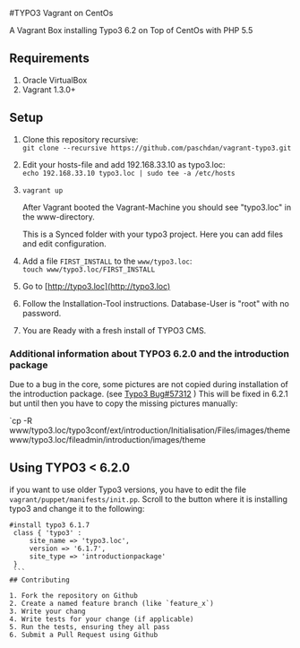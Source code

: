 #TYPO3 Vagrant on CentOs

A Vagrant Box installing Typo3 6.2 on Top of CentOs with PHP 5.5

## Requirements

1. Oracle VirtualBox
2. Vagrant 1.3.0+

## Setup
1. Clone this repository recursive:     
    `git clone --recursive https://github.com/paschdan/vagrant-typo3.git`
    
2. Edit your hosts-file and add 192.168.33.10 as typo3.loc:     
    `echo 192.168.33.10 typo3.loc | sudo tee -a /etc/hosts`
    
3. `vagrant up`

    After Vagrant booted the Vagrant-Machine you should see "typo3.loc" in the www-directory.
    
    This is a Synced folder with your typo3 project. Here you can add files and edit configuration.

4. Add a file `FIRST_INSTALL` to the `www/typo3.loc`:     
    `touch www/typo3.loc/FIRST_INSTALL`

5. Go to [http://typo3.loc](http://typo3.loc)

6. Follow the Installation-Tool instructions. Database-User is "root" with no password.

7. You are Ready with a fresh install of TYPO3 CMS.

### Additional information about TYPO3 6.2.0 and the introduction package

Due to a bug in the core, some pictures are not copied during installation of the introduction package. (see [Typo3 Bug#57312](http://forge.typo3.org/issues/57312) )
This will be fixed in 6.2.1 but until then you have to copy the missing pictures manually:

   `cp -R www/typo3.loc/typo3conf/ext/introduction/Initialisation/Files/images/theme www/typo3.loc/fileadmin/introduction/images/theme

## Using TYPO3 < 6.2.0

if you want to use older Typo3 versions, you have to edit the file `vagrant/puppet/manifests/init.pp`.
Scroll to the button where it is installing typo3 and change it to the following:   
   ```
   #install typo3 6.1.7
    class { 'typo3' : 
        site_name => 'typo3.loc',
        version => '6.1.7',
        site_type => 'introductionpackage'
    }
    ```
## Contributing

1. Fork the repository on Github
2. Create a named feature branch (like `feature_x`)
3. Write your chang
4. Write tests for your change (if applicable)
5. Run the tests, ensuring they all pass
6. Submit a Pull Request using Github
